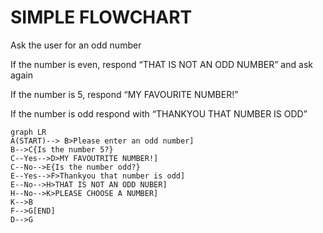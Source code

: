 # SIMPLE FLOWCHART

Ask the user for an odd number

If the number is even, respond “THAT IS NOT  AN ODD NUMBER” and ask again

If the number is 5, respond “MY FAVOURITE NUMBER!”

If the number is odd respond with “THANKYOU THAT NUMBER IS ODD”

```mermaid
graph LR
A(START)--> B>Please enter an odd number]
B-->C{Is the number 5?}
C--Yes-->D>MY FAVOUTRITE NUMBER!]
C--No-->E{Is the number odd?}
E--Yes-->F>Thankyou that number is odd]
E--No-->H>THAT IS NOT AN ODD NUBER]
H--No-->K>PLEASE CHOOSE A NUMBER]
K-->B
F-->G[END]
D-->G
```

```

```